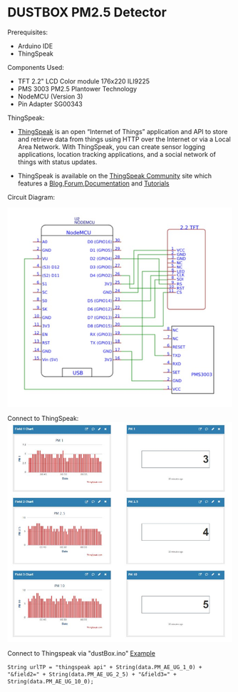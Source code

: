 # DUSTBOX PM2.5 Detector

Prerequisites:
- Arduino IDE
- ThingSpeak

Components Used:
- TFT 2.2" LCD Color module 176x220 ILI9225
- PMS 3003 PM2.5 Plantower Technology
- NodeMCU (Version 3)
- Pin Adapter SG00343

ThingSpeak:

- [ThingSpeak](http://www.thingspeak.com) is an open “Internet of Things” application and API to store and retrieve data from things using HTTP over the Internet or via a Local Area Network. With ThingSpeak, you can create sensor logging applications, location tracking applications, and a social network of things with status updates.

- ThingSpeak is available on the [ThingSpeak Community](http://community.thingspeak.com/) site which features a [Blog](http://community.thingspeak.com/),[Forum](http://community.thingspeak.com/forum/),[Documentation](https://thingspeak.com/docs) and [Tutorials](https://thingspeak.com/docs/tutorials)


 Circuit Diagram:

 ![Schema](doc/images/circuit_diagram.jpg?raw=true=20x)

 Connect to ThingSpeak:
 ![Prototype](doc/images/thingspeak_exam.JPG?raw=true=60x)
 
 
Connect to Thingspeak via "dustBox.ino" [Example](https://www.mathworks.com/help/thingspeak/read-and-post-temperature-data.html)

	String urlTP = "thingspeak api" + String(data.PM_AE_UG_1_0) + "&field2=" + String(data.PM_AE_UG_2_5) + "&field3=" + String(data.PM_AE_UG_10_0);
 
